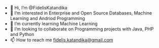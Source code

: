 - 👋 Hi, I’m @FidelisKatandika
- 👀 I’m interested in Enterprise and Open Source Databases, Machine Learning and Andriod Programming
- 🌱 I’m currently learning Machine Learning
- 💞️ I’m looking to collaborate on Programming projects with Java, PHP and Python
- 📫 How to reach me fidelis.katandika@gmail.com

<!---
FidelisKatandika/FidelisKatandika is a ✨ special ✨ repository because its `README.md` (this file) appears on your GitHub profile.
You can click the Preview link to take a look at your changes.
--->
